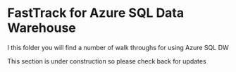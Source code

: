 # FastTrack for Azure SQL Data Warehouse

I this folder you will find a number of walk throughs for using Azure SQL DW

This section is under construction so please check back for updates